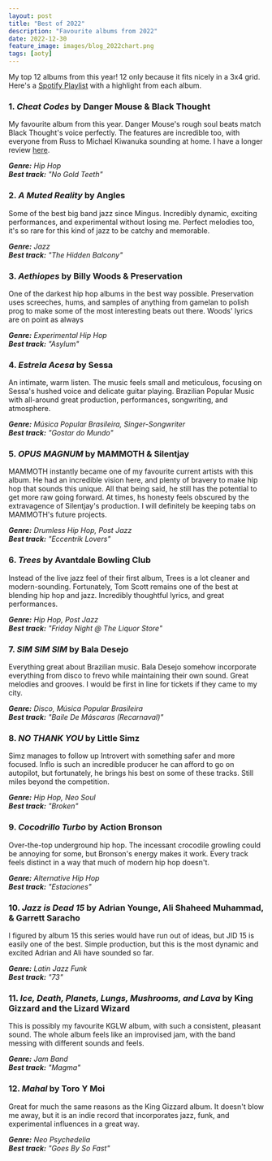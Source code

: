 ```yaml
---
layout: post
title: "Best of 2022"
description: "Favourite albums from 2022"
date: 2022-12-30
feature_image: images/blog_2022chart.png
tags: [aoty]
---
```

My top 12 albums from this year!  12 only because it fits nicely in a 3x4 grid.  Here's a [Spotify Playlist](https://open.spotify.com/playlist/6Bm5QUfBFvAiu7OgXpO82f?si=5ad4ce4c126d4159) with a highlight from each album.  
<h3>1. <em>Cheat Codes</em> by Danger Mouse & Black Thought</h3>

My favourite album from this year.  Danger Mouse's rough soul beats match Black Thought's voice perfectly.  The features are incredible too, with everyone from Russ to Michael Kiwanuka sounding at home.  I have a longer review [here](https://wieben.ca/Cheat-Codes-Review).  

<em>**Genre:** Hip Hop<br>
**Best track:** "No Gold Teeth"</em>
<!--more-->

<h3>2. <em>A Muted Reality</em> by Angles</h3>

Some of the best big band jazz since Mingus.  Incredibly dynamic, exciting performances, and experimental without losing me.  Perfect melodies too, it's so rare for this kind of jazz to be catchy and memorable.

<em>**Genre:** Jazz<br>
**Best track:** "The Hidden Balcony"</em>

<h3>3. <em>Aethiopes</em> by Billy Woods & Preservation</h3>

One of the darkest hip hop albums in the best way possible.  Preservation uses screeches, hums, and samples of anything from gamelan to polish prog to make some of the most interesting beats out there.  Woods' lyrics are on point as always

<em>**Genre:** Experimental Hip Hop<br>
**Best track:** "Asylum"</em>

<h3>4. <em>Estrela Acesa</em> by Sessa</h3>
An intimate, warm listen.  The music feels small and meticulous, focusing on Sessa's hushed voice and delicate guitar playing.  Brazilian Popular Music with all-around great production, performances, songwriting, and atmosphere.

<em>**Genre:** Música Popular Brasileira, Singer-Songwriter<br>
**Best track:** "Gostar do Mundo"</em>

<h3>5. <em>OPUS MAGNUM</em> by MAMMOTH & Silentjay</h3>
MAMMOTH instantly became one of my favourite current artists with this album.  He had an incredible vision here, and plenty of bravery to make hip hop that sounds this unique. All that being said, he still has the potential to get more raw going forward.  At times, hs honesty feels obscured by the extravagence of Silentjay's production.  I will definitely be keeping tabs on MAMMOTH's future projects.  

<em>**Genre:** Drumless Hip Hop, Post Jazz<br>
**Best track:** "Eccentrik Lovers"</em>

<h3>6. <em>Trees</em> by Avantdale Bowling Club</h3>
Instead of the live jazz feel of their first album, Trees is a lot cleaner and modern-sounding.  Fortunately, Tom Scott remains one of the best at blending hip hop and jazz.  Incredibly thoughtful lyrics, and great performances.  

<em>**Genre:** Hip Hop, Post Jazz<br>
**Best track:** "Friday Night @ The Liquor Store"</em>

<h3>7. <em>SIM SIM SIM</em> by Bala Desejo</h3>

Everything great about Brazilian music.  Bala Desejo somehow incorporate everything from disco to frevo while maintaining their own sound.  Great melodies and grooves.  I would be first in line for tickets if they came to my city.  

<em>**Genre:** Disco, Música Popular Brasileira<br>
**Best track:** "Baile De Máscaras (Recarnaval)"</em>

<h3>8. <em>NO THANK YOU</em> by Little Simz</h3>
Simz manages to follow up Introvert with something safer and more focused. Inflo is such an incredible producer he can afford to go on autopilot, but fortunately, he brings his best on some of these tracks. Still miles beyond the competition.  

<em>**Genre:** Hip Hop, Neo Soul<br>
**Best track:** "Broken"</em>

<h3>9. <em>Cocodrillo Turbo</em> by Action Bronson</h3>
Over-the-top underground hip hop.  The incessant crocodile growling could be annoying for some, but Bronson's energy makes it work.  Every track feels distinct in a way that much of modern hip hop doesn't.  

<em>**Genre:** Alternative Hip Hop<br>
**Best track:** "Estaciones"</em>

<h3>10. <em>Jazz is Dead 15</em> by Adrian Younge, Ali Shaheed Muhammad, & Garrett Saracho</h3>
I figured by album 15 this series would have run out of ideas, but JID 15 is easily one of the best.  Simple production, but this is the most dynamic and excited Adrian and Ali have sounded so far.

<em>**Genre:** Latin Jazz Funk<br>
**Best track:** "73"</em>

<h3>11. <em>Ice, Death, Planets, Lungs, Mushrooms, and Lava</em> by King Gizzard and the Lizard Wizard</h3>
This is possibly my favourite KGLW album, with such a consistent, pleasant sound.  The whole album feels like an improvised jam, with the band messing with different sounds and feels.

<em>**Genre:** Jam Band<br>
**Best track:** "Magma"</em>

<h3>12. <em>Mahal</em> by Toro Y Moi</h3>
Great for much the same reasons as the King Gizzard album.  It doesn't blow me away, but it is an indie record that incorporates jazz, funk, and experimental influences in a great way.

<em>**Genre:** Neo Psychedelia<br>
**Best track:** "Goes By So Fast"</em>
